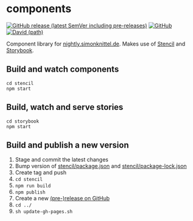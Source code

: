 # components

[![GitHub release (latest SemVer including pre-releases)](https://img.shields.io/github/v/release/simonknittel/components?include_prereleases&style=flat-square)](https://github.com/simonknittel/components/releases)
[![GitHub](https://img.shields.io/github/license/simonknittel/components?style=flat-square)](https://github.com/simonknittel/components/blob/master/LICENSE)
[![David (path)](https://img.shields.io/david/dev/simonknittel/components?path=stencil&style=flat-square)](https://github.com/simonknittel/components/blob/master/stencil/package.json)

Component library for [nightly.simonknittel.de](https://nightly.simonknittel.de). Makes use of [Stencil](https://stenciljs.com) and [Storybook](https://github.com/storybookjs/storybook/tree/next/app/web-components).

## Build and watch components

    cd stencil
    npm start

## Build, watch and serve stories

    cd storybook
    npm start

## Build and publish a new version

1. Stage and commit the latest changes
2. Bump version of [stencil/package.json](./stencil/package.json) and [stencil/package-lock.json](./stencil/package-lock.json)
3. Create tag and push
4. `cd stencil`
5. `npm run build`
6. `npm publish`
7. Create a new [(pre-)release on GitHub](https://github.com/simonknittel/components/releases/new)
8. `cd ../`
9. `sh update-gh-pages.sh`
